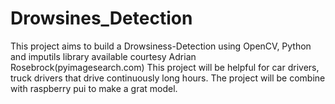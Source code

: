 # Drowsines_Detection
This project aims to build a Drowsiness-Detection using OpenCV, Python and imputils library available courtesy Adrian Rosebrock(pyimagesearch.com)
This project will be helpful for car drivers, truck drivers that drive continuously long hours. The project will be combine with raspberry pui to make a grat model.
